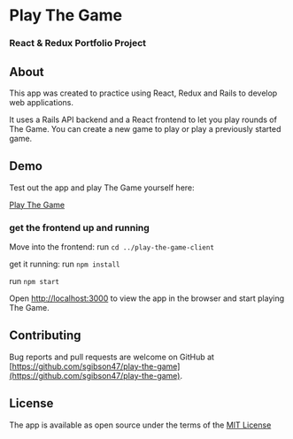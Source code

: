 # Play The Game

### React & Redux Portfolio Project

## About 

This app was created to practice using React, Redux and Rails to develop web applications.

It uses a Rails API backend and a React frontend to let you play rounds of The Game. You can create a new game to play or play a previously started game. 

## Demo

Test out the app and play The Game yourself here:

[Play The Game](https://sam-gibson-play-the-game.herokuapp.com/)

### get the frontend up and running

Move into the frontend:
run `cd ../play-the-game-client`

get it running:
run `npm install`

run `npm start`

Open [http://localhost:3000](http://localhost:3000) to view the app in the browser and start playing The Game.

## Contributing

Bug reports and pull requests are welcome on GitHub at [https://github.com/sgibson47/play-the-game](https://github.com/sgibson47/play-the-game).


## License

The app is available as open source under the terms of the [MIT License](http://opensource.org/licenses/MIT)


